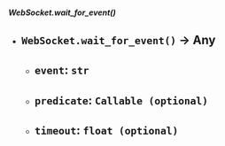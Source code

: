 ##### WebSocket.wait_for_event()
- `WebSocket.wait_for_event()` -> Any
	- 
	- `event`: `str`
		- 
	- `predicate`: `Callable (optional)`
		- 
	- `timeout`: `float (optional)`
		- 
